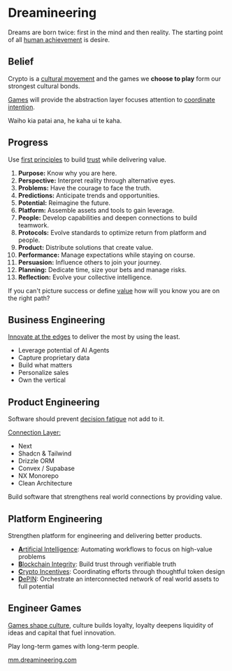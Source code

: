 # Dreamineering

Dreams are born twice: first in the mind and then reality. The starting point of all [human achievement](https://mm.dreamineering.com/docs/work) is desire.

## Belief

Crypto is a [cultural movement](https://mm.dreamineering.com/docs/culture/) and the games we **choose to play** form our strongest cultural bonds. 

[Games](https://mm.dreamineering.com/docs/culture/games/) will provide the abstraction layer focuses attention to [coordinate intention](https://mm.dreamineering.com/docs/progress).

Waiho kia patai ana, he kaha ui te kaha.

## Progress

Use [first principles](/docs/progress/protocols/standards/process-engineering/) to build [trust](/docs/culture/social-glue/trusted-connections) while delivering value.

1. **Purpose:** Know why you are here.
2. **Perspective:** Interpret reality through alternative eyes.
3. **Problems:** Have the courage to face the truth.
4. **Predictions:** Anticipate trends and opportunities.
5. **Potential:** Reimagine the future.
6. **Platform:** Assemble assets and tools to gain leverage.
7. **People:** Develop capabilities and deepen connections to build teamwork.
8. **Protocols:** Evolve standards to optimize return from platform and people.
9. **Product:** Distribute solutions that create value.
10. **Performance:** Manage expectations while staying on course.
11. **Persuasion:** Influence others to join your journey.
12. **Planning:** Dedicate time, size your bets and manage risks.
13. **Reflection:** Evolve your collective intelligence.

If you can't picture success or define [value](/docs/value) how will you know you are on the right path?

## Business Engineering

[Innovate at the edges](https://mm.dreamineering.com/docs/business/startups/) to deliver the most by using the least.

- Leverage potential of AI Agents
- Capture proprietary data
- Build what matters
- Personalize sales
- Own the vertical

## Product Engineering

Software should prevent [decision fatigue](https://mm.dreamineering.com/docs/software/decisions/) not add to it.

[Connection Layer:](https://github.com/dreamineering/dreamineering/tree/main/connection)
- Next
- Shadcn & Tailwind
- Drizzle ORM
- Convex / Supabase
- NX Monorepo
- Clean Architecture

Build software that strengthens real world connections by providing value.

## Platform Engineering

Strengthen platform for engineering and delivering better products.

- [**A**rtificial Intelligence](https://github.com/dreamineering/dreamineering/tree/main/ai): Automating workflows to focus on high-value problems
- [**B**lockchain Integrity](https://github.com/dreamineering/dreamineering/tree/main/bc): Build trust through verifiable truth
- [**C**rypto Incentives](https://github.com/dreamineering/dreamineering/tree/main/bc): Coordinating efforts through thoughtful token design
- [**D**ePIN](https://mm.dreamineering.com/docs/technology/): Orchestrate an interconnected network of real world assets to full potential

## Engineer Games

[Games shape culture](https://mm.dreamineering.com/docs/culture/), culture builds loyalty, loyalty deepens liquidity of ideas and capital that fuel innovation.

Play long-term games with long-term people.

[mm.dreamineering.com](https://mm.dreamineering.com/)
